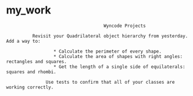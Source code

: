 # my_work
                                         Wyncode Projects
  
              Revisit your Quadrilateral object hierarchy from yesterday. Add a way to:

                      * Calculate the perimeter of every shape.
                      * Calculate the area of shapes with right angles: rectangles and squares.
                      * Get the length of a single side of equilaterals: squares and rhombi.
                    
                   Use tests to confirm that all of your classes are working correctly.

